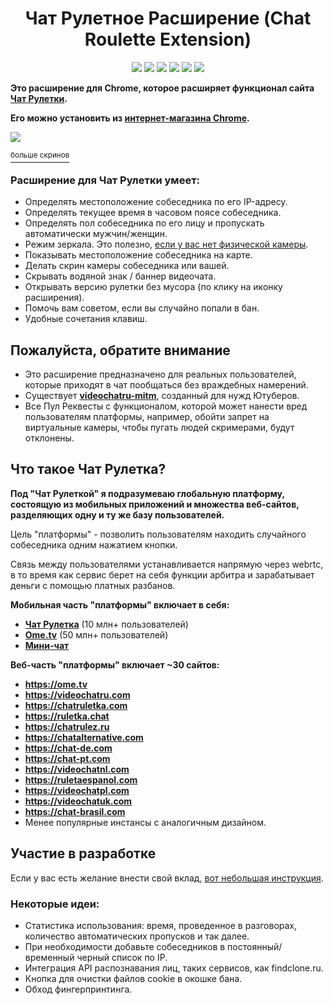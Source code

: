 <h1 align="center">Чат Рулетное Расширение (Chat Roulette Extension)</h1>

<p align="center">
<a href = "https://t.me/videochatru_extension "><img src="https://img.shields.io/chrome-web-store/users/alchldmijhnnapijdmchpkdeikibjgoi?label=chrome%20users"></a>
<a href = "https://t.me/videochatru_extension "><img src="https://img.shields.io/chrome-web-store/rating/alchldmijhnnapijdmchpkdeikibjgoi?label=chrome%20rating"></a>
<a href = "https://t.me/videochatru_extension "><img src="https://img.shields.io/endpoint?color=blue&label=News&url=https%3A%2F%2Ftg.sumanjay.workers.dev%2Fvideochatru_extension"></a>
<a href = "https://t.me/videochatru_chat "><img src="https://img.shields.io/endpoint?color=blue&label=Chat&url=https%3A%2F%2Ftg.sumanjay.workers.dev%2Fvideochatru_chat"></a>
<img src="https://img.shields.io/github/license/qrlk/videochatru-extension " >
<img src="https://img.shields.io/date/1632816617?label=released " >

</p>

**Это расширение для Chrome, которое расширяет функционал сайта [Чат Рулетки](https://videochatru.com).**

**Его можно установить из [интернет-магазина Chrome](https://chrome.google.com/webstore/detail/alchldmijhnnapijdmchpkdeikibjgoi).**

<img src="https://cdn.discordapp.com/attachments/612424362946985987/891630030294229042/unknown.png">

[<sup>больше скринов</sup>](screens.md#russian)
### Расширение для Чат Рулетки умеет:
* Определять местоположение собеседника по его IP-адресу.
* Определять текущее время в часовом поясе собеседника.
* Определять пол собеседника по его лицу и пропускать автоматически мужчин/женщин.
* Режим зеркала. Это полезно, [если у вас нет физической камеры](https://github.com/qrlk/videochatru-extension/wiki/No-Physical-Cam%20(Russian)).
* Показывать местоположение собеседника на карте.
* Делать скрин камеры собеседника или вашей.
* Скрывать водяной знак / баннер видеочата.
* Открывать версию рулетки без мусора (по клику на иконку расширения).
* Помочь вам советом, если вы случайно попали в бан.
* Удобные сочетания клавиш.

## Пожалуйста, обратите внимание
* Это расширение предназначено для реальных пользователей, которые приходят в чат пообщаться без враждебных намерений.
* Существует **[videochatru-mitm](https://github.com/qrlk/videochatru-mitm/blob/main/README_RU.md)**, созданный для нужд Ютуберов.
* Все Пул Реквесты с функционалом, которой может нанести вред пользователям платформы, например, обойти запрет на виртуальные камеры, чтобы пугать людей скримерами, будут отклонены.

## Что такое Чат Рулетка?
**Под "Чат Рулеткой" я подразумеваю глобальную платформу, состоящую из мобильных приложений и множества веб-сайтов, разделяющих одну и ту же базу пользователей.**

Цель "платформы" - позволить пользователям находить случайного собеседника одним нажатием кнопки.

Связь между пользователями устанавливается напрямую через webrtc, в то время как сервис берет на себя функции арбитра и зарабатывает деньги с помощью платных разбанов.

**Мобильная часть "платформы" включает в себя:**
* [**Чат Рулетка**](https://play.google.com/store/apps/details?id=com.chat.ruletka) (10 млн+ пользователей)
* [**Ome.tv**](https://play.google.com/store/apps/details?id=omegle.tv) (50 млн+ пользователей)
* [**Мини-чат**](https://apps.apple.com/ua/app/minichat-video-chat-texting/id1506912979 )

**Веб-часть "платформы" включает ~30 сайтов:**

* **https://ome.tv**
* **https://videochatru.com**
* **https://chatruletka.com**
* **https://ruletka.chat**
* **https://chatrulez.ru**
* **https://chatalternative.com**
* **https://chat-de.com**
* **https://chat-pt.com**
* **https://videochatnl.com**
* **https://ruletaespanol.com**
* **https://videochatpl.com**
* **https://videochatuk.com**
* **https://chat-brasil.com**
* Менее популярные инстансы с аналогичным дизайном.

## Участие в разработке
Если у вас есть желание внести свой вклад, [вот небольшая инструкция](CONTRIBUTING.md).

### Некоторые идеи:
* Статистика использования: время, проведенное в разговорах, количество автоматических пропусков и так далее.
* При необходимости добавьте собеседников в постоянный/временный черный список по IP.
* Интеграция API распознавания лиц, таких сервисов, как findclone.ru.
* Кнопка для очистки файлов cookie в окошке бана.
* Обход фингерпринтинга.
